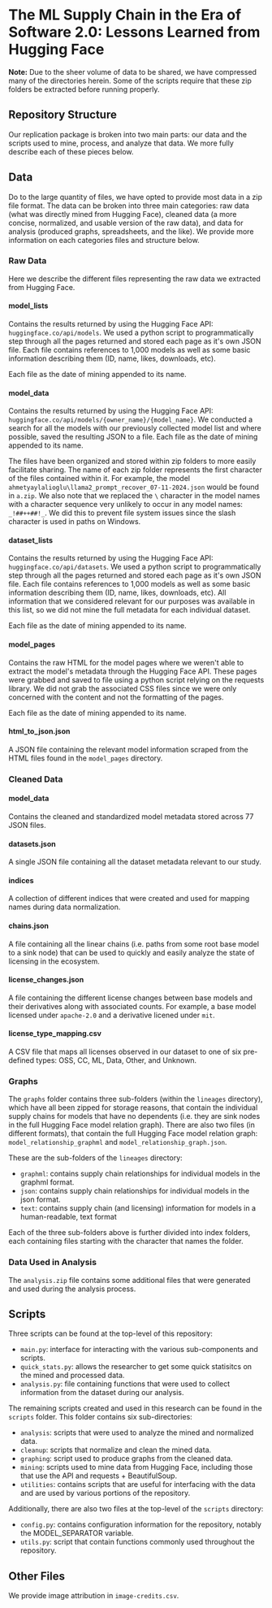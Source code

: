 # The ML Supply Chain in the Era of Software 2.0: Lessons Learned from Hugging Face

**Note:** Due to the sheer volume of data to be shared, we have compressed many of the directories herein.  Some of the scripts require that these zip folders be extracted before running properly.

## Repository Structure
Our replication package is broken into two main parts: our data and the scripts used to mine, process, and analyze that data.  We more fully describe each of these pieces below.

## Data
Do to the large quantity of files, we have opted to provide most data in a zip file format.  The data can be broken into three main categories: raw data (what was directly mined from Hugging Face), cleaned data (a more concise, normalized, and usable version of the raw data), and data for analysis (produced graphs, spreadsheets, and the like).  We provide more information on each categories files and structure below.

### Raw Data
Here we describe the different files representing the raw data we extracted from Hugging Face.

#### model_lists 
Contains the results returned by using the Hugging Face API: `huggingface.co/api/models`.  We used a python script to programmatically step through all the pages returned and stored each page as it's own JSON file. Each file contains references to 1,000 models as well as some basic information describing them (ID, name, likes, downloads, etc). 

Each file as the date of mining appended to its name.

#### model_data
Contains the results returned by using the Hugging Face API: `huggingface.co/api/models/{owner_name}/{model_name}`.  We conducted a search for all the models with our previously collected model list and where possible, saved the resulting JSON to a file. Each file as the date of mining appended to its name.

The files have been organized and stored within zip folders to more easily facilitate sharing. The name of each zip folder represents the first character of the files contained within it.  For example, the model `ahmetyaylalioglu\llama2_prompt_recover_07-11-2024.json` would be found in `a.zip`. We also note that we replaced the `\` character in the model names with a character sequence very unlikely to occur in any model names: `_!##++##!_`.  We did this to prevent file system issues since the slash character is used in paths on Windows.

#### dataset_lists
Contains the results returned by using the Hugging Face API: `huggingface.co/api/datasets`.  We used a python script to programmatically step through all the pages returned and stored each page as it's own JSON file. Each file contains references to 1,000 models as well as some basic information describing them (ID, name, likes, downloads, etc). All information that we considered relevant for our purposes was available in this list, so we did not mine the full metadata for each individual dataset.

Each file as the date of mining appended to its name.

#### model_pages
Contains the raw HTML for the model pages where we weren't able to extract the model's metadata through the Hugging Face API.  These pages were grabbed and saved to file using a python script relying on the requests library.  We did not grab the associated CSS files since we were only concerned with the content and not the formatting of the pages.

Each file as the date of mining appended to its name.

#### html_to_json.json
A JSON file containing the relevant model information scraped from the HTML files found in the `model_pages` directory.

### Cleaned Data

#### model_data
Contains the cleaned and standardized model metadata stored across 77 JSON files.

#### datasets.json
A single JSON file containing all the dataset metadata relevant to our study.

#### indices
A collection of different indices that were created and used for mapping names during data normalization.

#### chains.json
A file containing all the linear chains (i.e. paths from some root base model to a sink node) that can be used to quickly and easily analyze the state of licensing in the ecosystem.

#### license_changes.json
A file containing the different license changes between base models and their derivatives along with associated counts.  For example, a base model licensed under `apache-2.0` and a derivative licened under `mit`.

#### license_type_mapping.csv
A CSV file that maps all licenses observed in our dataset to one of six pre-defined types: OSS, CC, ML, Data, Other, and Unknown.

### Graphs
The `graphs` folder contains three sub-folders (within the `lineages` directory), which have all been zipped for storage reasons, that contain the individual supply chains for models that have no dependents (i.e. they are sink nodes in the full Hugging Face model relation graph).  There are also two files (in different formats), that contain the full Hugging Face model relation graph: `model_relationship_graphml` and `model_relationship_graph.json`.

These are the sub-folders of the `lineages` directory:
- `graphml`: contains supply chain relationships for individual models in the graphml format.
- `json`: contains supply chain relationships for individual models in the json format.
- `text`: contains supply chain (and licensing) information for models in a human-readable, text format

Each of the three sub-folders above is further divided into index folders, each containing files starting with the character that names the folder.

### Data Used in Analysis
The `analysis.zip` file contains some additional files that were generated and used during the analysis process.

## Scripts

Three scripts can be found at the top-level of this repository:
- `main.py`: interface for interacting with the various sub-components and scripts.
- `quick_stats.py`: allows the researcher to get some quick statisitcs on the mined and processed data. 
- `analysis.py`: file containing functions that were used to collect information from the dataset during our analysis.

The remaining scripts created and used in this research can be found in the `scripts` folder. This folder contains six sub-directories:
- `analysis`: scripts that were used to analyze the mined and normalized data.
- `cleanup`: scripts that normalize and clean the mined data.
- `graphing`: script used to produce graphs from the cleaned data.
- `mining`: scripts used to mine data from Hugging Face, including those that use the API and requests + BeautifulSoup.
- `utilities`: contains scripts that are useful for interfacing with the data and are used by various portions of the repository.

Additionally, there are also two files at the top-level of the `scripts` directory:
- `config.py`: contains configuration information for the repository, notably the MODEL_SEPARATOR variable.
- `utils.py`: script that contain functions commonly used throughout the repository.

## Other Files
We provide image attribution in `image-credits.csv`.